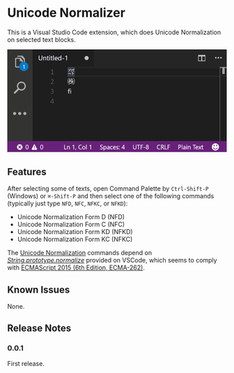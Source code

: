 # Unicode Normalizer

This is a Visual Studio Code extension, which does Unicode Normalization on selected text blocks.


![](https://raw.githubusercontent.com/espresso3389/unicode-normalizer-vscode/master/images/intro.gif)

## Features

After selecting some of texts, open Command Palette by `Ctrl-Shift-P` (Windows) or `⌘-Shift-P` and then select one of the following commands (typically just type `NFD`, `NFC`, `NFKC`, or `NFKD`):

- Unicode Normalization Form D (NFD)
- Unicode Normalization Form C (NFC)
- Unicode Normalization Form KD (NFKD)
- Unicode Normalization Form KC (NFKC)

The [Unicode Normalization](http://www.unicode.org/reports/tr15/tr15-29.html) commands depend on [_String.prototype.normalize_]((http://www.ecma-international.org/ecma-262/6.0/#sec-string.prototype.normalize)) provided on VSCode, which seems to comply with [ECMAScript 2015 (6th Edition, ECMA-262)](http://www.ecma-international.org/ecma-262/6.0/#sec-string.prototype.normalize).

## Known Issues

None.

## Release Notes

### 0.0.1

First release.

